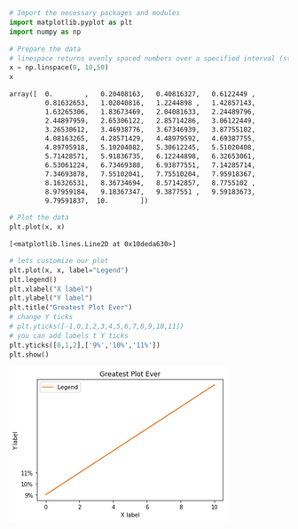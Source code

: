 

```python
# Import the necessary packages and modules
import matplotlib.pyplot as plt
import numpy as np
```


```python
# Prepare the data
# linespace returns evenly spaced numbers over a specified interval (start,stop, number of results)
x = np.linspace(0, 10,50)
x
```




    array([  0.        ,   0.20408163,   0.40816327,   0.6122449 ,
             0.81632653,   1.02040816,   1.2244898 ,   1.42857143,
             1.63265306,   1.83673469,   2.04081633,   2.24489796,
             2.44897959,   2.65306122,   2.85714286,   3.06122449,
             3.26530612,   3.46938776,   3.67346939,   3.87755102,
             4.08163265,   4.28571429,   4.48979592,   4.69387755,
             4.89795918,   5.10204082,   5.30612245,   5.51020408,
             5.71428571,   5.91836735,   6.12244898,   6.32653061,
             6.53061224,   6.73469388,   6.93877551,   7.14285714,
             7.34693878,   7.55102041,   7.75510204,   7.95918367,
             8.16326531,   8.36734694,   8.57142857,   8.7755102 ,
             8.97959184,   9.18367347,   9.3877551 ,   9.59183673,
             9.79591837,  10.        ])




```python
# Plot the data
plt.plot(x, x)
```




    [<matplotlib.lines.Line2D at 0x10deda630>]




```python
# lets customize our plot
plt.plot(x, x, label="Legend")
plt.legend()
plt.xlabel("X label")
plt.ylabel("Y label")
plt.title("Greatest Plot Ever")
# change Y ticks
# plt.yticks([-1,0,1,2,3,4,5,6,7,8,9,10,11])
# you can add labels t Y ticks
plt.yticks([0,1,2],['9%','10%','11%'])
plt.show()

```


![png](output_3_0.png)



```python

```
